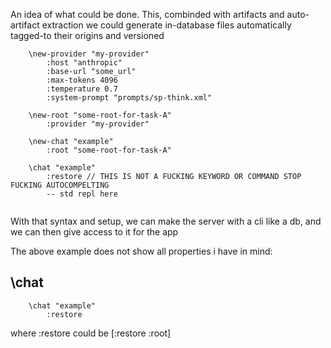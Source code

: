 An idea of what could be done. This, combinded with artifacts and auto-artifact extraction we could generate in-database files automatically tagged-to their origins and versioned

```
    \new-provider "my-provider"
        :host "anthropic"
        :base-url "some_url"
        :max-tokens 4096
        :temperature 0.7
        :system-prompt "prompts/sp-think.xml"   

    \new-root "some-root-for-task-A"
        :provider "my-provider"

    \new-chat "example"
        :root "some-root-for-task-A"
    
    \chat "example"
        :restore // THIS IS NOT A FUCKING KEYWORD OR COMMAND STOP FUCKING AUTOCOMPELTING
        -- std repl here 
    
```

With that syntax and setup, we can make the server with a cli like a db, and we can then 
give access to it for the app


The above example does not show all properties i have in mind:


## \chat

```
    \chat "example"
        :restore
```

where :restore could be [:restore :root]

